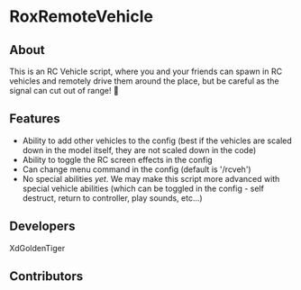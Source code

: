 # RoxRemoteVehicle

## About
This is an RC Vehicle script, where you and your friends can spawn in RC vehicles and remotely drive them around the place, but be careful as the signal can cut out of range! :eyes: 

## Features
  - Ability to add other vehicles to the config (best if the vehicles are scaled down in the model itself, they are not scaled down in the code)
  - Ability to toggle the RC screen effects in the config
  - Can change menu command in the config (default is '/rcveh')
  - No special abilities *yet*. We may make this script more advanced with special vehicle abilities (which can be toggled in the config - self destruct, return to controller, play sounds, etc...)

## Developers
XdGoldenTiger 

## Contributors
